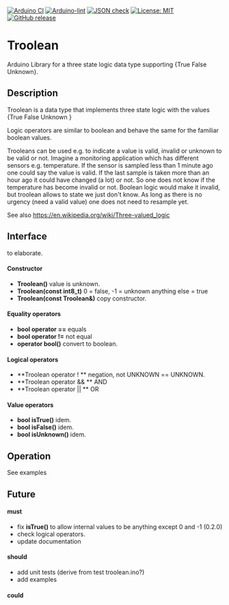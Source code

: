 
[![Arduino CI](https://github.com/RobTillaart/Troolean/workflows/Arduino%20CI/badge.svg)](https://github.com/marketplace/actions/arduino_ci)
[![Arduino-lint](https://github.com/RobTillaart/Troolean/actions/workflows/arduino-lint.yml/badge.svg)](https://github.com/RobTillaart/Troolean/actions/workflows/arduino-lint.yml)
[![JSON check](https://github.com/RobTillaart/Troolean/actions/workflows/jsoncheck.yml/badge.svg)](https://github.com/RobTillaart/Troolean/actions/workflows/jsoncheck.yml)
[![License: MIT](https://img.shields.io/badge/license-MIT-green.svg)](https://github.com/RobTillaart/Troolean/blob/master/LICENSE)
[![GitHub release](https://img.shields.io/github/release/RobTillaart/Troolean.svg?maxAge=3600)](https://github.com/RobTillaart/Troolean/releases)


# Troolean

Arduino Library for a three state logic data type supporting {True False Unknown}.


## Description

Troolean is a data type that implements three state logic with the values 
{True False Unknown }

Logic operators are similar to boolean and behave the same for the familiar boolean values.

Trooleans can be used e.g. to indicate a value is valid, invalid or unknown to be valid or not.
Imagine a monitoring application which has different sensors e.g. temperature. 
If the sensor is sampled less than 1 minute ago one could say the value is valid.
If the last sample is taken more than an hour ago it could have changed (a lot) or not. 
So one does not know if the temperature has become invalid or not. 
Boolean logic would make it invalid, but troolean allows to state we just don't know. 
As long as there is no urgency (need a valid value) one does not need to resample yet.

See also https://en.wikipedia.org/wiki/Three-valued_logic


## Interface

to elaborate.

#### Constructor
- **Troolean()** value is unknown.
- **Troolean(const int8_t)** 0 = false, -1 = unknown anything else = true
- **Troolean(const Troolean&)** copy constructor.

#### Equality operators
- **bool operator ==** equals
- **bool operator !=** not equal
- **operator bool()** convert to boolean.

#### Logical operators
- **Troolean operator !  ** negation, not UNKNOWN == UNKNOWN.
- **Troolean operator && ** AND
- **Troolean operator || ** OR

#### Value operators
- **bool isTrue()** idem.
- **bool isFalse()** idem.
- **bool isUnknown()** idem.


## Operation

See examples


## Future

#### must
- fix **isTrue()** to allow internal values to be anything except 0 and -1  (0.2.0)
- check logical operators.
- update documentation

#### should
- add unit tests  (derive from test troolean.ino?)
- add examples

#### could



